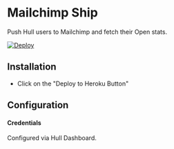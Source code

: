 # Mailchimp Ship

Push Hull users to Mailchimp and fetch their Open stats.

[![Deploy](https://www.herokucdn.com/deploy/button.png)](https://heroku.com/deploy?template=https://github.com/hull-ships/hull-mailchimp)

## Installation

- Click on the "Deploy to Heroku Button"

## Configuration

#### Credentials

Configured via Hull Dashboard.

